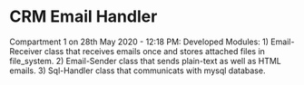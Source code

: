 # CRM Email Handler

Compartment 1 on 28th May 2020 - 12:18 PM:
	Developed Modules:
		1) Email-Receiver class that receives emails once and stores attached files in file_system.
		2) Email-Sender class that sends plain-text as well as HTML emails.
		3) Sql-Handler class that communicats with mysql database.

